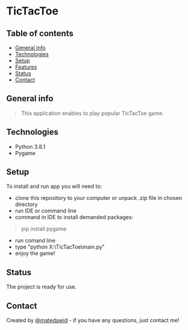 # TicTacToe


## Table of contents
* [General info](#general-info)
* [Technologies](#technologies)
* [Setup](#setup)
* [Features](#features)
* [Status](#status)
* [Contact](#contact)

## General info
> This application enables to play popular TicTacToe game.

## Technologies
* Python 3.8.1
* Pygame

## Setup
To install and run app you will need to:
* clone this repository to your computer or unpack .zip file in chosen directory
* run IDE or command line
* command in IDE to install demanded packages:
> pip install pygame
* run comand line 
* type "python X:\TicTacToe\main.py"
* enjoy the game!

## Status
The project is ready for use.

## Contact
Created by [@matedawid](https://linkedin.com/in/matedawid) - if you have any questions, just contact me!
